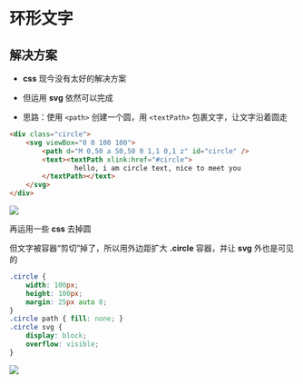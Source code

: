 # 环形文字

## 解决方案

- **css** 现今没有太好的解决方案
- 但运用 **svg** 依然可以完成

- 思路：使用 `<path>` 创建一个圆，用 `<textPath>` 包裹文字，让文字沿着圆走

```html
<div class="circle">
    <svg viewBox="0 0 100 100">
        <path d="M 0,50 a 50,50 0 1,1 0,1 z" id="circle" />
        <text><textPath xlink:href="#circle">
                hello, i am circle text, nice to meet you
        </textPath></text>
    </svg>
</div>
```

![](https://cdn.jsdelivr.net/gh/kingmusi/blogImages/img/20210410185044.png)

再运用一些 **css** 去掉圆

但文字被容器“剪切”掉了，所以用外边距扩大 **.circle** 容器，并让 **svg** 外也是可见的

```css
.circle {
    width: 100px;
    height: 100px;
    margin: 25px auto 0;
}
.circle path { fill: none; }
.circle svg {
    display: block;
    overflow: visible;
}
```

![](https://cdn.jsdelivr.net/gh/kingmusi/blogImages/img/20210410185343.png)

